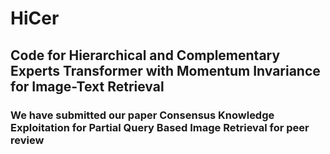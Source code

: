 # HiCer
## Code for Hierarchical and Complementary Experts Transformer with Momentum Invariance for Image-Text Retrieval
### We have submitted our paper Consensus Knowledge Exploitation for Partial Query Based Image Retrieval for peer review

